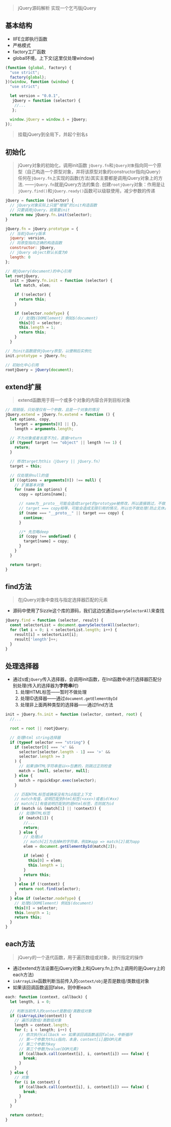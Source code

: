 > jQuery源码解析
> 实现一个乞丐版jQuery

## 基本结构
- IIFE立即执行函数
- 严格模式
- factory工厂函数
- global环境，上下文(这里仅处理window)

```js
(function (global, factory) {
  "use strict";
  factory(global);
})(window, function (window) {
  "use strict";

  let version = "0.0.1",
   jQuery = function (selector) {
    //...
   };

  window.jQuery = window.$ = jQuery;
});
```

>挂载jQuery到全局下，并起个别名`$`

## 初始化
>jQuery对象的初始化，调用init函数
>`jQuery.fn`和`jQuery对象`指向同一个原型（自己构造一个原型对象，并将该原型对象的constructor指向jQuery）
>任何在`jQuery.fn`上实现的函数(方法)其实主要都是调用jQuery对象上的方法. ——`jQuery.fn`就是jQuery方法的集合.
>创建`rootjQuery`对象：作用是让`jQuery.find()`和`jQuery.ready()`函数可以级联使用，减少参数的传递

```js
jQuery = function (selector) {
  // jQuery对象实际上只是“增强”的init构造函数
  // 只要调用jQuery，就需要init
  return new jQuery.fn.init(selector);
}

jQuery.fn = jQuery.prototype = {
  // 当前jQuery版本
  jquery: version,
  // 将原型指向正确的构造函数
  constructor: jQuery,
  // jQuery object默认长度为0
  length: 0
};

// 根jQuery(document)的中心引用
let rootjQuery,
  init = jQuery.fn.init = function (selector) {
    let match, elem;

    if (!selector) {
      return this;
    }

    if (selector.nodeType) {
      // 处理$(DOMElement) 例如$(document)
      this[0] = selector;
      this.length = 1;
      return this;
    }
  }

// 为init函数提供jQuery原型，以便稍后实例化
init.prototype = jQuery.fn;

// 初始化中心引用
rootjQuery = jQuery(document);
```

## extend扩展
>extend函数用于将一个或多个对象的内容合并到目标对象

```js
// 简陋版，只处理仅有一个参数，且是一个对象的情况
jQuery.extend = jQuery.fn.extend = function () {
  let options, copy,
    target = arguments[0] || {},
    length = arguments.length;

  // 不为对象或者长度不为1，直接return
  if (typeof target !== "object" || length !== 1) {
    return;
  }

  // 修改target为this（jQuery || jQuery.fn）    
  target = this;

  // 仅处理非null的值
  if ((options = arguments[0]) !== null) {
    // 扩展基本对象
    for (name in options) {
      copy = options[name];

      // name为__proto__可能会造成target的prototype被修改，所以直接跳过，不做处理——（防止Object.prototype污染）
      // target === copy相等，可能会造成无限引用的情况，所以也不做处理(防止无休止的循环)
      if (name === "__proto__" || target === copy) {
        continue;
      }

      //* 先忽略deep
      if (copy !== undefined) {
        target[name] = copy;
      }
    }
  }

  return target;
}
```

## find方法
>在jQuery对象中查找与指定选择器匹配的元素

- 源码中使用了Sizzle这个库的源码，我们这边仅通过`querySelectorAll`来查找
```js
jQuery.find = function (selector, result) {
  const selectorList = document.querySelectorAll(selector);
  for (let i = 0; i < selectorList.length; i++) {
    result[i] = selectorList[i];
    result['length']++;
  }
}
```

## 处理选择器
- 通过`$`或`jQuery`传入选择器，会调用init函数，在Init函数中进行选择器匹配分别处理(传入的选择器为**字符串**时)
  1. 处理HTML标签——暂时不做处理
  2. 处理ID选择器——通过`document.getElementById`
  3. 处理非上面两种类型的选择器——通过find方法
```js
init = jQuery.fn.init = function (selector, context, root) {
  //...

  root = root || rootjQuery;

  // 处理html string选择器
  if (typeof selector === "string") {
    if (selector[0] === '<' && 
      selector[selector.length - 1] === '>' && 
      selector.length >= 3
    ) {
      // 如果该HTML字符串是以<>包裹的，则跳过正则检查
      match = [null, selector, null];
    } else {
      match = rquickExpr.exec(selector);
    }

    // 匹配HTML标签或确保没有为id指定上下文
    // match有值，说明匹配到html标签(<xxx>)或者id(#xx)
    // match[1]有值说明匹配到的是Html标签，否则就为id
    if (match && (match[1] || !context)) {
      // 处理HTML标签
      if (match[1]) {
        //...
        return;
      } else {
        // 处理id
        // match[2]为去掉#的字符串，例如#app => match[2]就为app
        elem = document.getElementById(match[2]);

        if (elem) {
          this[0] = elem;
          this.length = 1;
        }
        return this;
      }
    } else if (!context) {
      return root.find(selector);
    }
  } else if (selector.nodeType) {
    // 处理$(DOMElement) 例如$(document)
    this[0] = selector;
    this.length = 1;
    return this;
  }
}
```

## each方法
>jQuery的一个迭代函数，用于遍历数组或对象，执行指定的操作

- 通过extend方法设置在jQuery对象上和jQuery.fn上(fn上调用的是jQuery上的each方法)
- `isArrayLike`函数判断当前传入的`context/obj`是否是数组/类数组对象
- 如果该回调函数返回false，则中断each

```js
each: function (context, callback) {
  let length, i = 0;

  // 判断当前传入的context是数组/类数组对象
  if (isArrayLike(context)) {
    // 遍历该数组/类数组对象
    length = context.length;
    for (; i < length; i++) {
      // 依次执行callback => 如果该回调函数返回false，中断循环
      // 第一个参数为this指向，本身，context[i]是DOM元素
      // 第二个参数为key
      // 第三个参数为value(DOM元素)
      if (callback.call(context[i], i, context[i]) === false) {
        break;
      }
    }
  } else {
    // 对象
    for (i in context) {
      if (callback.call(context[i], i, context[i]) === false) {
        break;
      }
    }
  }

  return context;
}
```

